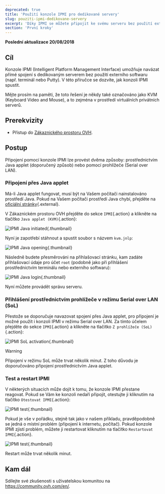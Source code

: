 ```yaml
---
deprecated: true
title: 'Použití konzole IPMI pro dedikované servery'
slug: pouziti-ipmi-dedikovane-servery
excerpt: 'Díky IPMI se můžete připojit ke svému serveru bez použití externího softwaru'
section: 'První kroky'
---
```


**Poslední aktualizace 20/08/2018**

## Cíl

Konzole IPMI (Intelligent Platform Management Interface) umožňuje navázat přímé spojení s dedikovaným serverem bez použití externího softwaru (např. terminál nebo Putty). V této příručce se dozvíte, jak konzoli IPMI spustit.

Mějte prosím na paměti, že toto řešení je někdy také označováno jako KVM (Keyboard Video and Mouse), a to zejména v prostředí virtuálních privátních serverů.

## Prerekvizity

- Přístup do [Zákaznického prostoru OVH](https://www.ovh.com/auth/?action=gotomanager&from=https://www.ovh.ie/&ovhSubsidiary=ie).


## Postup

Připojení pomocí konzole IPMI lze provést dvěma způsoby: prostřednictvím Java applet (doporučený způsob) nebo pomocí prohlížeče (Serial over LAN).

### Připojení přes Java applet

Má-li Java applet fungovat, musí být na Vašem počítači nainstalováno prostředí Java. Pokud na Vašem počítači prostředí Java chybí, přejděte na [oficiální stránky](https://www.java.com/en/download/){.external}.

V Zákaznickém prostoru OVH přejděte do sekce  `IPMI`{.action} a klikněte na tlačítko `Java applet (KVM)`{.action}:

![IPMI Java initiated](images/java_ipmi_initiate.png){.thumbnail}

Nyní je zapotřebí stáhnout a spustit soubor s názvem `kvm.jnlp`:

![IPMI Java opening](images/java_ipmi_activation.png){.thumbnail}

Následně budete přesměrováni na přihlašovací stránku, kam zadáte přihlašovací údaje pro účet `root` (podobně jako při přihlášení prostřednictvím terminálu nebo externího softwaru):

![IPMI Java login](images/java_ipmi_login.png){.thumbnail}

Nyní můžete provádět správu serveru.

### Přihlášení prostřednictvím prohlížeče v režimu Serial over LAN (SoL)

Přestože se doporučuje navazovat spojení přes Java applet, pro připojení je možné použít i konzoli IPMI v režimu Serial over LAN. Za tímto účelem přejděte do sekce `IPMI`{.action} a klikněte na tlačítko `Z prohlížeče (SoL)`{.action}:

![IPMI SoL activation](images/sol_ipmi_activation.png){.thumbnail}

> [!warning]
>
> Připojení v režimu SoL může trvat několik minut. Z toho důvodu je doporučováno připojení prostřednictvím Java applet.
>

### Test a restart IPMI

V některých situacích může dojít k tomu, že konzole IPMI přestane reagovat. Pokud se Vám ke konzoli nedaří připojit, otestujte ji kliknutím na tlačítko `Otestovat IPMI`{.action}:

![IPMI test](images/ipmi_test.png){.thumbnail}

Pokud je vše v pořádku, stejně tak jako v našem příkladu, pravděpodobně se jedná o místní problém (připojení k internetu, počítač). Pokud konzole IPMI zjistí problém, můžete ji restartovat kliknutím na tlačítko `Restartovat IPMI`{.action}.

![IPMI test](images/ipmi_reboot.png){.thumbnail}

Restart může trvat několik minut.

## Kam dál

Sdílejte své zkušenosti s uživatelskou komunitou na <https://community.ovh.com/en/>.